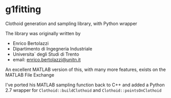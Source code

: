 # g1fitting
Clothoid generation and sampling library, with Python wrapper

The library was originally written by
- Enrico Bertolazzi
- Dipartimento di Ingegneria Industriale
- Universita` degli Studi di Trento
- email: enrico.bertolazzi@unitn.it

An excellent MATLAB version of this, with many more features, exists on the MATLAB File Exchange

I've ported his MATLAB sampling function back to C++ and added a Python 2.7 wrapper for `Clothoid::buildClothoid` and `Clothoid::pointsOnClothoid`


